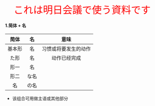 <center><font face="黑体" color=red size=6>これは明日会議で使う資料です</font></center>

#### 1.简体 +  名
|  简体  |  名  |          意味          |
| :----: | :--: | :--------------------: |
| 基本形 |  名  | 习惯或将要发生的动作 |
| た形   |  名  | 动作已经完成  |
|  形一  |  名  |  |
|  形二  | な名 |  |
|   名   | の名 |  |

* 该组合可用做主语或其他部分

